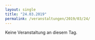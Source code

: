 ```yaml
---
layout: single
title: "24.03.2019"
permalink: /veranstaltungen/2019/03/24/
---
```


Keine Veranstaltung an diesem Tag.
